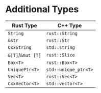 # Additional Types

| Rust Type         | C++ Type             |
|-------------------|----------------------|
| `String`          | `rust::String`       |
| `&str`            | `rust::Str`          |
| `CxxString`       | `std::string`        |
| `&[T]`/`&mut [T]` | `rust::Slice`        |
| `Box<T>`          | `rust::Box<T>`       |
| `UniquePtr<T>`    | `std::unique_ptr<T>` |
| `Vec<T>`          | `rust::Vec<T>`       |
| `CxxVector<T>`    | `std::vector<T>`     |
